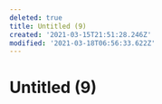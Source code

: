 ```yaml
---
deleted: true
title: Untitled (9)
created: '2021-03-15T21:51:28.246Z'
modified: '2021-03-18T06:56:33.622Z'
---
```


# Untitled (9)
